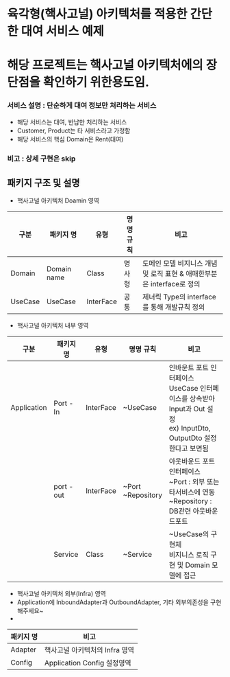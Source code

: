 # 육각형(핵사고널) 아키텍처를 적용한 간단한 대여 서비스 예제
# 해당 프로젝트는 핵사고널 아키텍처에의 장단점을 확인하기 위한용도임.


### 서비스 설명 : 단순하게 대여 정보만 처리하는 서비스
  - 해당 서비스는 대여, 반납만 처리하는 서비스
  - Customer, Product는 타 서비스라고 가정함
  - 해당 서비스의 핵심 Domain은 Rent(대여)

### 비고 : 상세 구현은 skip


## 패키지 구조 및 설명
- 핵사고널 아키텍처 Doamin 영역

| 구분      | 패키지  명      | 유형        | 명명 규칙 | 비고                                                              |
|---------|-------------|-----------|-------|-----------------------------------------------------------------|
| Domain  | Domain name | Class     | 명사형   | 도메인 모델 비지니스 개념 및 로직 표현 & 애매한부분은 interface로 정의 |
| UseCase | UseCase     | InterFace | 공통    | 제너릭 Type의 interface를 통해 개발규칙 정의                                 |

- 핵사고널 아키텍처 내부 영역

| 구분          | 패키지  명     | 유형        | 명명 규칙                 | 비고                                                                                        |
|-------------|------------|-----------|-----------------------|-------------------------------------------------------------------------------------------|
| Application | Port - In  | InterFace | ~UseCase              | 인바운트 포트 인터페이스<br/>UseCase 인터페이스를 상속받아 Input과 Out 설정<br/>ex) InputDto, OutputDto 설정한다고 보면됨 |
|             | port - out | InterFace | ~Port<br/>~Repository | 아웃바운드 포트 인터페이스 <br/>~Port : 외부 또는 타서비스에 연동 <br> ~Repository : DB관련 아웃바운드포트                |
|             | Service    | Class     | ~Service              | ~UseCase의 구현체<br> 비지니스 로직 구현 및 Domain 모델에 접근                                              |

- 핵사고널 아키텍처 외부(Infra) 영역 
- Application에 InboundAdapter과 OutboundAdapter, 기타 외부의존성을 구현해주세요~
- 
| 패키지  명  | 비고                      |
|---------|-------------------------|
| Adapter | 핵사고널 아키텍처의 Infra 영역     |
| Config  | Application Config 설정영역 |

